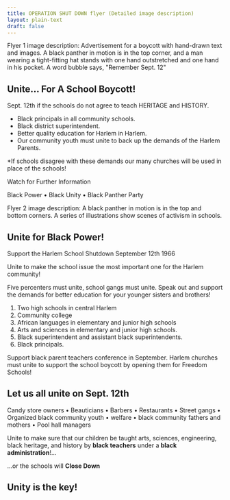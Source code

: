 ```yaml
---
title: OPERATION SHUT DOWN flyer (Detailed image description)
layout: plain-text
draft: false
---
```


Flyer 1 image description: Advertisement for a boycott with hand-drawn text and images. A black panther in motion is in the top corner, and a man wearing a tight-fitting hat stands with one hand outstretched and one hand in his pocket. A word bubble says, "Remember Sept. 12"

## Unite... For A School Boycott!
Sept. 12th
if the schools do not agree to teach HERITAGE and HISTORY.

- Black principals in all community schools.
- Black district superintendent.
- Better quality education for Harlem in Harlem.
- Our community youth must unite to back up the demands of the Harlem Parents.

*If schools disagree with these demands our many churches will be used in place of the schools! 

Watch for Further Information

Black Power • Black Unity • Black Panther Party

Flyer 2 image description: A black panther in motion is in the top and bottom corners. A series of illustrations show scenes of activism in schools.

## Unite for Black Power!

Support the Harlem School Shutdown September 12th 1966

Unite to make the school issue the most important one for the Harlem community!

Five percenters must unite, school gangs must unite. Speak out and support the demands for better education for your younger sisters and brothers!

1. Two high schools in central Harlem
2. Community college
3. African languages in elementary and junior high schools
4. Arts and sciences in elementary and junior high schools.
5. Black superintendent and assistant black superintendents.
6. Black principals.

Support black parent teachers conference in September. Harlem churches must unite to support the school boycott by opening them for Freedom Schools!

## Let us all unite on Sept. 12th

Candy store owners • Beauticians • Barbers • Restaurants • Street gangs • Organized black community youth • welfare • black community fathers and mothers • Pool hall managers

Unite to make sure that our children be taught arts, sciences, engineering, black heritage, and history by **black teachers** under a **black administration**!...

...or the schools will **Close Down**

## Unity is the key!

